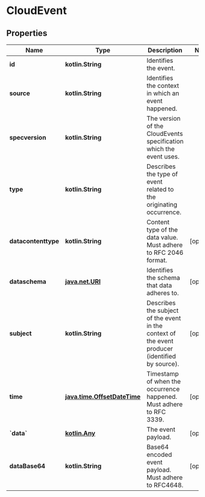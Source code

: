 
# CloudEvent

## Properties
| Name | Type | Description | Notes |
| ------------ | ------------- | ------------- | ------------- |
| **id** | **kotlin.String** | Identifies the event. |  |
| **source** | **kotlin.String** | Identifies the context in which an event happened. |  |
| **specversion** | **kotlin.String** | The version of the CloudEvents specification which the event uses. |  |
| **type** | **kotlin.String** | Describes the type of event related to the originating occurrence. |  |
| **datacontenttype** | **kotlin.String** | Content type of the data value. Must adhere to RFC 2046 format. |  [optional] |
| **dataschema** | [**java.net.URI**](java.net.URI.md) | Identifies the schema that data adheres to. |  [optional] |
| **subject** | **kotlin.String** | Describes the subject of the event in the context of the event producer (identified by source). |  [optional] |
| **time** | [**java.time.OffsetDateTime**](java.time.OffsetDateTime.md) | Timestamp of when the occurrence happened. Must adhere to RFC 3339. |  [optional] |
| **&#x60;data&#x60;** | [**kotlin.Any**](.md) | The event payload. |  [optional] |
| **dataBase64** | **kotlin.String** | Base64 encoded event payload. Must adhere to RFC4648. |  [optional] |



